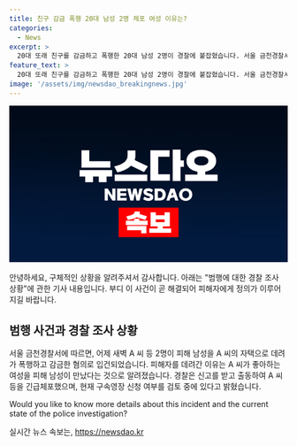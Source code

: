 ```yaml
---
title: 친구 감금 폭행 20대 남성 2명 체포 여성 이유는?
categories:
  - News
excerpt: >
  20대 또래 친구를 감금하고 폭행한 20대 남성 2명이 경찰에 붙잡혔습니다. 서울 금천경찰서는 감금치상 혐의로 20대 남성 A 씨 등 2명을 입건해 조사 중이라고 밝혔습니다. A 씨 등은 어제 새벽 피해 남성을 불러내 금천구에 있는 A 씨의 자택으로 데려간 뒤 주먹과 집기류 등으로 수차례 때린 후 감금한 혐의를 받고, 이들은 A 씨가 좋아하는 여성을 피해 남성이 만났다는 이유로 범행한 것으로 조사됐습니다. (150자)
feature_text: >
  20대 또래 친구를 감금하고 폭행한 20대 남성 2명이 경찰에 붙잡혔습니다. 서울 금천경찰서는 감금치상 혐의로 20대 남성 A 씨 등 2명을 입건해 조사 중이라고 밝혔습니다. A 씨 등은 어제 새벽 피해 남성을 불러내 금천구에 있는 A 씨의 자택으로 데려간 뒤 주먹과 집기류 등으로 수차례 때린 후 감금한 혐의를 받고, 이들은 A 씨가 좋아하는 여성을 피해 남성이 만났다는 이유로 범행한 것으로 조사됐습니다. (150자)
image: '/assets/img/newsdao_breakingnews.jpg'
---
```


<p><img src="/assets/img/newsdao_breakingnews.jpg" alt="cryptoinkorea 속보" /></p>

<p>안녕하세요, 구체적인 상황을 알려주셔서 감사합니다. 아래는 "범행에 대한 경찰 조사 상황"에 관한 기사 내용입니다. 부디 이 사건이 곧 해결되어 피해자에게 정의가 이루어지길 바랍니다.</p>

<h2 data-ke-size="size26">범행 사건과 경찰 조사 상황</h2>

<p>서울 금천경찰서에 따르면, 어제 새벽 A 씨 등 2명이 피해 남성을 A 씨의 자택으로 데려가 폭행하고 감금한 혐의로 입건되었습니다. 피해자를 데려간 이유는 A 씨가 좋아하는 여성을 피해 남성이 만났다는 것으로 알려졌습니다. 경찰은 신고를 받고 출동하여 A 씨 등을 긴급체포했으며, 현재 구속영장 신청 여부를 검토 중에 있다고 밝혔습니다.</p>

<p data-ke-size="size16">Would you like to know more details about this incident and the current state of the police investigation?</p>
실시간 뉴스 속보는, <a href="https://newsdao.kr" rel="dofollow">https://newsdao.kr</a>



